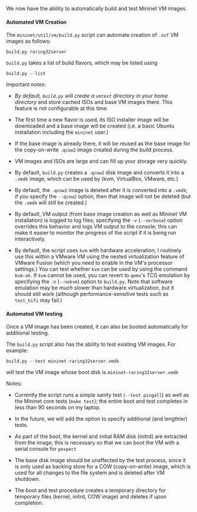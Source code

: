 We now have the ability to automatically build and test Mininet VM images.

#### Automated VM Creation

The `mininet/util/vm/build.py` script can automate creation of `.ovf` VM images as follows:

    build.py raring32server

`build.py` takes a list of build flavors, which may be listed using

    build.py --list

Important notes:

* *By default, `build.py` will create a `vmtest` directory in your home directory* and store cached ISOs and base VM images there. This feature is not configurable at this time.

* The first time a new flavor is used, its ISO installer image will be downloaded and a base image will be created (i.e. a basic Ubuntu installation including the `mininet` user.)

* If the base image is already there, it will be reused as the base image for the copy-on-write `.qcow2` image created during the build process.

* VM images and ISOs are large and can fill up your storage very quickly.

* By default, `build.py` creates a `.qcow2` disk image and converts it into a `.vmdk` image, which can be used by (kvm, VirtualBox, VMware, etc.)

* By default, the `.qcow2` image is deleted after it is converted into a `.vmdk`; if you specify the `--qcow2` option, then that image will not be deleted (but the `.vmdk` will still be created.)

* By default, VM output (from base image creation as well as Mininet VM installation) is logged to log files; specifying the `-v` (`--verbose`) option overrides this behavior and logs VM output to the console; this can make it easier to monitor the progress of the script if it is being run interactively.

* By default, the script uses `kvm` with hardware acceleration; I routinely use this within a VMware VM using the nested virtualization feature of VMware Fusion (which you need to enable in the VM's processor settings.) You can test whether `kvm` can be used by using the command `kvm-ok`. If `kvm` cannot be used, you can revert to `qemu`'s TCG emulation by specifying the `-n` (`--nokvm`) option to `build.py`. Note that software emulation may be *much* slower than hardware virtualization, but it should still work (although performance-sensitive tests such as `test_hifi` may fail.)

#### Automated VM testing

Once a VM image has been created, it can also be booted automatically for additional testing.

The `build.py` script also has the ability to test existing VM images. For example:

    build.py --test mininet-raring32server.vmdk

will test the VM image whose boot disk is `mininet-raring32server.vmdk`

Notes:

* Currently the script runs a simple sanity test (`--test pingall`) as well as the Mininet core tests (`make test`); the entire boot and test completes in less than 90 seconds on my laptop.

* In the future, we will add the option to specify additional (and lengthier) tests.

* As part of the boot, the kernel and initial RAM disk (initrd) are extracted from the image; this is necessary so that we can boot the VM with a serial console for `pexpect`

* The base disk image should be unaffected by the test process, since it is only used as backing store for a COW (copy-on-write) image, which is used for all changes to the file system and is deleted after VM shutdown.

* The boot and test procedure creates a temporary directory for temporary files (kernel, initrd, COW image) and deletes if upon completion.




